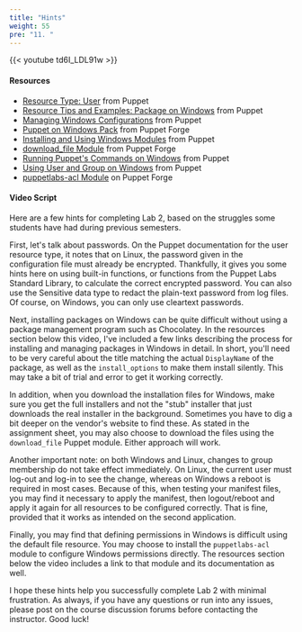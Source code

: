 ```yaml
---
title: "Hints"
weight: 55
pre: "11. "
---
```


{{< youtube td6I_LDL91w >}}

#### Resources

* [Resource Type: User](https://puppet.com/docs/puppet/latest/types/user.html) from Puppet
* [Resource Tips and Examples: Package on Windows](https://puppet.com/docs/puppet/latest/resources_package_windows.html) from Puppet
* [Managing Windows Configurations](https://www.puppet.com/docs/pe/2019.7/managing_windows_configurations.html) from Puppet
* [Puppet on Windows Pack](https://forge.puppet.com/puppetlabs/windows) from Puppet Forge
* [Installing and Using Windows Modules](https://www.puppet.com/docs/pe/2019.7/installing_and_using_windows_modules.html) from Puppet
* [download_file Module](https://forge.puppet.com/puppet/download_file) from Puppet Forge
* [Running Puppet's Commands on Windows](https://www.puppet.com/docs/puppet/latest/services_commands_windows.html) from Puppet
* [Using User and Group on Windows](https://puppet.com/docs/puppet/latest/resources_user_group_windows.html) from Puppet
* [puppetlabs-acl Module](https://forge.puppet.com/puppetlabs/acl) on Puppet Forge

#### Video Script

Here are a few hints for completing Lab 2, based on the struggles some students have had during previous semesters.

First, let's talk about passwords. On the Puppet documentation for the user resource type, it notes that on Linux, the password given in the configuration file must already be encrypted. Thankfully, it gives you some hints here on using built-in functions, or functions from the Puppet Labs Standard Library, to calculate the correct encrypted password. You can also use the Sensitive data type to redact the plain-text password from log files. Of course, on Windows, you can only use cleartext passwords.

Next, installing packages on Windows can be quite difficult without using a package management program such as Chocolatey. In the resources section below this video, I've included a few links describing the process for installing and managing packages in Windows in detail. In short, you'll need to be very careful about the title matching the actual `DisplayName` of the package, as well as the `install_options` to make them install silently. This may take a bit of trial and error to get it working correctly.

In addition, when you download the installation files for Windows, make sure you get the full installers and not the "stub" installer that just downloads the real installer in the background. Sometimes you have to dig a bit deeper on the vendor's website to find these. As stated in the assignment sheet, you may also choose to download the files using the `download_file` Puppet module. Either approach will work.

Another important note: on both Windows and Linux, changes to group membership do not take effect immediately. On Linux, the current user must log-out and log-in to see the change, whereas on Windows a reboot is required in most cases. Because of this, when testing your manifest files, you may find it necessary to apply the manifest, then logout/reboot and apply it again for all resources to be configured correctly. That is fine, provided that it works as intended on the second application.

Finally, you may find that defining permissions in Windows is difficult using the default file resource. You may choose to install the `puppetlabs-acl` module to configure Windows permissions directly. The resources section below the video includes a link to that module and its documentation as well. 

I hope these hints help you successfully complete Lab 2 with minimal frustration. As always, if you have any questions or run into any issues, please post on the course discussion forums before contacting the instructor. Good luck!
